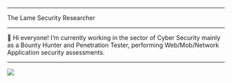 ----------------------------------------------------------------
The Lame Security Researcher

----------------------------------------------------------------

👋 Hi everyone! I’m currently working in the sector of 
Cyber Security mainly as a Bounty Hunter and Penetration Tester,
performing Web/Mob/Network Application security assessments. 

----------------------------------------------------------------

<img src="https://profile-counter.glitch.me/pwnesec/count.svg">
